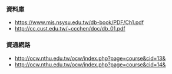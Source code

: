 ### 資料庫
- https://www.mis.nsysu.edu.tw/db-book/PDF/Ch1.pdf
- http://cc.cust.edu.tw/~ccchen/doc/db_01.pdf

### 資通網路
- http://ocw.nthu.edu.tw/ocw/index.php?page=course&cid=13&
- http://ocw.nthu.edu.tw/ocw/index.php?page=course&cid=14&
